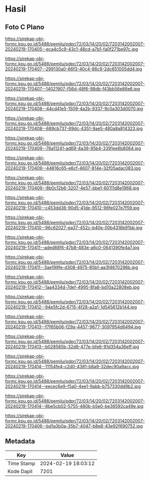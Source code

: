 # Hasil

## Foto C Plano

https://sirekap-obj-formc.kpu.go.id/5488/pemilu/pdpr/72/03/14/20/02/7203142002007-20240219-170405--eca4c5c9-43c1-48cd-a7b1-fa0f271be97c.jpg

https://sirekap-obj-formc.kpu.go.id/5488/pemilu/pdpr/72/03/14/20/02/7203142002007-20240219-170407--299130a0-66f3-40c4-86c9-2dc651005dd4.jpg

https://sirekap-obj-formc.kpu.go.id/5488/pemilu/pdpr/72/03/14/20/02/7203142002007-20240219-170407--14021907-f56d-48f6-98db-f43bb56e86e6.jpg

https://sirekap-obj-formc.kpu.go.id/5488/pemilu/pdpr/72/03/14/20/02/7203142002007-20240219-170408--44cd41e5-1509-4a2b-9337-9c0a303d0070.jpg

https://sirekap-obj-formc.kpu.go.id/5488/pemilu/pdpr/72/03/14/20/02/7203142002007-20240219-170408--689cb737-69dc-4351-9ae5-480a8a814323.jpg

https://sirekap-obj-formc.kpu.go.id/5488/pemilu/pdpr/72/03/14/20/02/7203142002007-20240219-170409--76a11241-ad69-4a39-95b4-3391ee6b8064.jpg

https://sirekap-obj-formc.kpu.go.id/5488/pemilu/pdpr/72/03/14/20/02/7203142002007-20240219-170409--44616c65-e6cf-4607-814e-32f05adac083.jpg

https://sirekap-obj-formc.kpu.go.id/5488/pemilu/pdpr/72/03/14/20/02/7203142002007-20240219-170409--8b0c12b6-3207-4e57-bbe1-60111d8e1968.jpg

https://sirekap-obj-formc.kpu.go.id/5488/pemilu/pdpr/72/03/14/20/02/7203142002007-20240219-170410--c453dd36-90d5-41de-9512-98fe027e7f59.jpg

https://sirekap-obj-formc.kpu.go.id/5488/pemilu/pdpr/72/03/14/20/02/7203142002007-20240219-170410--96c62027-ea37-452c-b40e-00b4316b91bb.jpg

https://sirekap-obj-formc.kpu.go.id/5488/pemilu/pdpr/72/03/14/20/02/7203142002007-20240219-170411--aded88f6-47b8-483e-a6c0-0641390fe4a7.jpg

https://sirekap-obj-formc.kpu.go.id/5488/pemilu/pdpr/72/03/14/20/02/7203142002007-20240219-170411--3ae199fe-d308-4975-85b1-aa3f4670296b.jpg

https://sirekap-obj-formc.kpu.go.id/5488/pemilu/pdpr/72/03/14/20/02/7203142002007-20240219-170412--1aa4334d-7def-4995-8fa8-bd10a22808eb.jpg

https://sirekap-obj-formc.kpu.go.id/5488/pemilu/pdpr/72/03/14/20/02/7203142002007-20240219-170412--94e5fc2d-6715-4f28-a2a1-1d545612b144.jpg

https://sirekap-obj-formc.kpu.go.id/5488/pemilu/pdpr/72/03/14/20/02/7203142002007-20240219-170413--f7f65b06-f29a-4457-9677-3097954d6494.jpg

https://sirekap-obj-formc.kpu.go.id/5488/pemilu/pdpr/72/03/14/20/02/7203142002007-20240219-170413--b028585b-32d8-477e-bfe6-91d354a36eff.jpg

https://sirekap-obj-formc.kpu.go.id/5488/pemilu/pdpr/72/03/14/20/02/7203142002007-20240219-170414--11154fe4-c2d0-4381-b8a9-32dec90a9acc.jpg

https://sirekap-obj-formc.kpu.go.id/5488/pemilu/pdpr/72/03/14/20/02/7203142002007-20240219-170414--eecec6e9-f5a0-4ee1-9abb-b757330dd9b2.jpg

https://sirekap-obj-formc.kpu.go.id/5488/pemilu/pdpr/72/03/14/20/02/7203142002007-20240219-170414--8be5cb02-5755-480b-b5e0-be36592ca49e.jpg

https://sirekap-obj-formc.kpu.go.id/5488/pemilu/pdpr/72/03/14/20/02/7203142002007-20240219-170406--bd1a3b0a-35b7-4047-b8e8-43e92f690752.jpg


## Metadata

| Key        | Value               |
| ---------- | ------------------- |
| Time Stamp | 2024-02-19 18:03:12 |
| Kode Dapil | 7201                |



